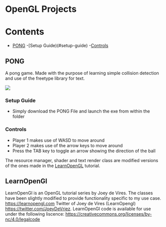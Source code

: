 # OpenGL Projects

# Contents
 - [PONG](#pong)
    -[Setup Guide)(#setup-guide)
    -[Controls](#controls)
 

## PONG

A pong game. Made with the purpose of learning simple collision detection and use of the freetype library for text.

![](https://user-images.githubusercontent.com/63361048/215310666-76ed4a5d-6bda-4903-b672-952a9cf813cd.png)


### Setup Guide
 - Simply download the PONG File and launch the exe from within the folder

### Controls
 - Player 1 makes use of WASD to move around
 - Player 2 makes use of the arrow keys to move around
 - Press the TAB key to toggle an arrow showing the direction of the ball

The resource manager, shader and text render class are modified versions of the ones made in the [LearnOpenGL](#learnopengl) tutorial.




## LearnOpenGl 
LearnOpenGl is an OpenGL tutorial series by Joey de Vires.
The classes have been slightly modified to provide functionality specific to my use case.
https://learnopengl.com
Twitter of Joey de Vires (LearnOpengl)
https://twitter.com/JoeyDeVriez.
LearnOpenGl code is available for use under the following liscence:
https://creativecommons.org/licenses/by-nc/4.0/legalcode
